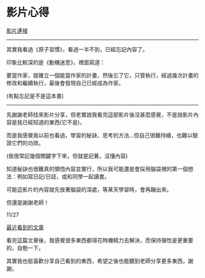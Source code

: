 # 影片心得

[影片連接](https://www.youtube.com/watch?v=DgbSc6Ys710)

---

其實我看過《原子習慣》，看過一半不到，已經忘記內容了。

印象比較深的是《動機迷思》，裡面寫道：

要當作家，就確立一個能當作家的計畫，然後忘了它，只管執行，經過幾次計畫的修改和繼續執行，最後會發現自己已經成為作家。  

(有點忘記是不是這本書)

---

先謝謝老師找來影片分享，但老實說我看完這部影片後沒甚麼感覺，不是說影片內容是我已經知道的東西(它不是)，

而是我感覺我以前也看過，學習的秘訣、思考的方法...但自己很難持續，也難以驗證它們的功效。 

(我很常記幾個關鍵字下來，但就是記著，沒懂內容)

知道秘訣也很難真的領悟內容並實行，所以我可能還是會採用腦袋裡的第一個想法：例如寫日記/日誌，或和同學一起讀書。

可能這影片的內容就先放著腦袋的深處，等某天學習時，會再蹦出來。

但還是謝謝老師！

11/27

[最近看到的文章](https://www.chunfuchao.com/posts/everything-you-do-is-ultimately-pointless/)

看完這篇文章後，我感覺很多東西都得花時機精力去解決，而保持彈性是更重要的，自勉一下。

其實我也挺喜歡分享自己看到的東西，希望之後也能聽到老師分享更多東西，謝謝。

